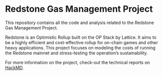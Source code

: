 # Redstone Gas Management Project

This repository contains all the code and analysis related to the Redstone Gas Management Project.

Redstone is an Optimistic Rollup built on the OP Stack by Lattice. It aims to be a highly efficient and cost-effective rollup for on-chain games and other heavy applications. This project focuses on modeling the costs of running the Redstone mainnet and stress-testing the operation’s sustainability.

For more information on the project, check-out the technical reports on [HackMD](https://hackmd.io/@nightingale/redstone-gas).